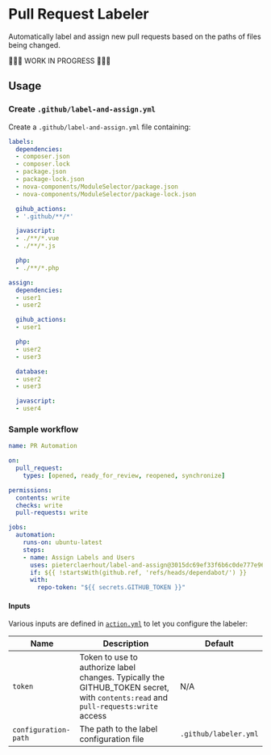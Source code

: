 # Pull Request Labeler

Automatically label and assign new pull requests based on the paths of files being changed.

🚨🚨🚨 WORK IN PROGRESS 🚨🚨🚨

## Usage

### Create `.github/label-and-assign.yml`

Create a `.github/label-and-assign.yml` file containing:

```yaml
labels:
  dependencies:
  - composer.json
  - composer.lock
  - package.json
  - package-lock.json
  - nova-components/ModuleSelector/package.json
  - nova-components/ModuleSelector/package-lock.json

  gihub_actions:
  - '.github/**/*'

  javascript:
  - ./**/*.vue
  - ./**/*.js

  php:
  - ./**/*.php

assign:
  dependencies:
  - user1
  - user2

  gihub_actions:
  - user1

  php:
  - user2
  - user3

  database:
  - user2
  - user3

  javascript:
  - user4
```

### Sample workflow

```yaml
name: PR Automation

on:
  pull_request:
    types: [opened, ready_for_review, reopened, synchronize]

permissions:
  contents: write
  checks: write
  pull-requests: write

jobs:
  automation:
    runs-on: ubuntu-latest
    steps:
    - name: Assign Labels and Users
      uses: pieterclaerhout/label-and-assign@3015dc69ef33f6b6c0de777e960c3935053b35f7
      if: ${{ !startsWith(github.ref, 'refs/heads/dependabot/') }}
      with:
        repo-token: "${{ secrets.GITHUB_TOKEN }}"
```

#### Inputs

Various inputs are defined in [`action.yml`](action.yml) to let you configure the labeler:

| Name | Description | Default |
| - | - | - |
| `token` | Token to use to authorize label changes. Typically the GITHUB_TOKEN secret, with `contents:read` and `pull-requests:write` access | N/A |
| `configuration-path` | The path to the label configuration file | `.github/labeler.yml` |
